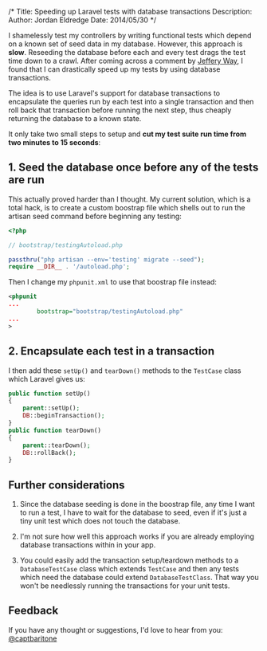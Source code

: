 /*
Title: Speeding up Laravel tests with database transactions
Description:
Author: Jordan Eldredge
Date: 2014/05/30
*/

I shamelessly test my controllers by writing functional tests which depend on
a known set of seed data in my database. However, this approach is **slow**.
Reseeding the database before each and every test drags the test time down to
a crawl. After coming across a comment by [Jeffery
Way](http://fideloper.com/laravel-database-transactions#comment-1179301604),
I found that I can drastically speed up my tests by using database
transactions.

The idea is to use Laravel's support for database transactions to encapsulate
the queries run by each test into a single transaction and then roll back that
transaction before running the next step, thus cheaply returning the database
to a known state.

It only take two small steps to setup and **cut my test suite run time from two
minutes to 15 seconds**:

## 1. Seed the database once before any of the tests are run

This actually proved harder than I thought. My current solution, which is
a total hack, is to create a custom boostrap file which shells out to run the
artisan seed command before beginning any testing:

```php
<?php

// bootstrap/testingAutoload.php

passthru("php artisan --env='testing' migrate --seed");
require __DIR__ . '/autoload.php';
```

Then I change my `phpunit.xml` to use that boostrap file instead:

```xml
<phpunit
...
		bootstrap="bootstrap/testingAutoload.php"
...
>
```

## 2. Encapsulate each test in a transaction

I then add these `setUp()` and `tearDown()` methods to the `TestCase` class
which Laravel gives us:

```php
public function setUp()
{
	parent::setUp();
	DB::beginTransaction();
}
public function tearDown()
{
	parent::tearDown();
	DB::rollBack();
}
```

## Further considerations

1. Since the database seeding is done in the boostrap file, any time I want to run
a test, I have to wait for the database to seed, even if it's just a tiny unit
test which does not touch the database.

2. I'm not sure how well this approach works if you are already employing database
transactions within in your app.

3. You could easily add the transaction setup/teardown methods to
a `DatabaseTestCase` class which extends `TestCase` and then any tests which
need the database could extend `DatabaseTestClass`. That way you won't be
needlessly running the transactions for your unit tests.

## Feedback

If you have any thought or suggestions, I'd love to hear from you:
[@captbaritone](http://twitter.com/captbaritone)
